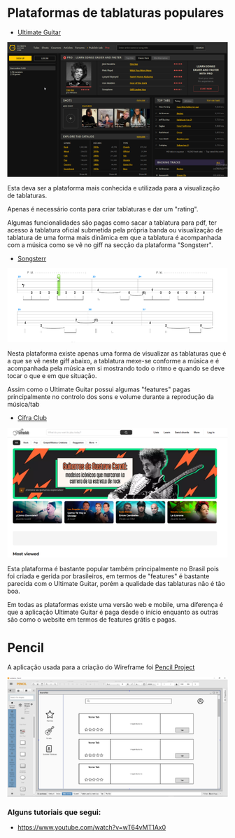 # Plataformas de tablaturas populares
  - [Ultimate Guitar](https://www.ultimate-guitar.com)

  ![ultimateguitar](/utils/ultimateguitar.png)

  Esta deva ser a plataforma mais conhecida e utilizada para a visualização de tablaturas.
  
  Apenas é necessário conta para criar tablaturas e dar um "rating".
  
  Algumas funcionalidades são pagas como sacar a tablatura para pdf, ter acesso à tablatura oficial submetida pela própria banda ou visualização de tablatura de uma forma mais dinâmica em que a tablatura é acompanhada com a música como se vê no giff na secção da plataforma "Songsterr".

  - [Songsterr](https://www.songsterr.com)
   
   ![songsterr](/utils/songsterr.gif)
   
   Nesta plataforma existe apenas uma forma de visualizar as tablaturas que é a que se vê neste giff abaixo, a tablatura mexe-se conforme a música e é acompanhada pela música em si mostrando todo o ritmo e quando se deve tocar o que e em que situação.
   
   Assim como o Ultimate Guitar possui algumas "features" pagas principalmente no controlo dos sons e volume durante a reprodução da música/tab
   
  - [Cifra Club](https://www.cifraclub.com.br)
  
  ![cifraclub](/utils/cifraclub.png)
  
  Esta plataforma é bastante popular também principalmente no Brasil pois foi criada e gerida por brasileiros, em termos de "features" é bastante parecida com o Ultimate Guitar, porém a qualidade das tablaturas não é tão boa.
  
  Em todas as plataformas existe uma versão web e mobile, uma diferença é que a aplicação Ultimate Guitar é paga desde o início enquanto as outras são como o website em termos de features grátis e pagas.

# Pencil

A aplicação usada para a criação do Wireframe foi [Pencil Project](https://pencil.evolus.vn/)

![pencil](/utils/pencil.png)

### Alguns tutoriais que segui:

- https://www.youtube.com/watch?v=wT64vMT1Ax0
